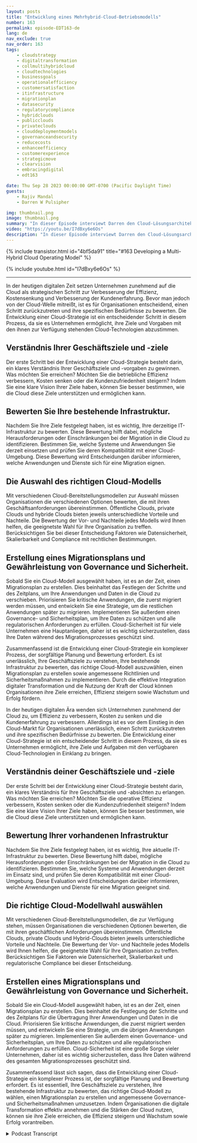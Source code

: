 ```yaml
---
layout: posts
title: "Entwicklung eines Mehrhybrid-Cloud-Betriebsmodells"
number: 163
permalink: episode-EDT163-de
lang: de
nav_exclude: true
nav_order: 163
tags:
    - cloudstrategy
    - digitaltransformation
    - collmultihybridcloud
    - cloudtechnologies
    - businessgoals
    - operationalefficiency
    - customersatisfaction
    - itinfrastructure
    - migrationplan
    - datasecurity
    - regulatorycompliance
    - hybridclouds
    - publicclouds
    - privateclouds
    - clouddeploymentmodels
    - governanceandsecurity
    - reducecosts
    - enhanceefficiency
    - customerexperience
    - strategicmove
    - clearvision
    - embracingdigital
    - edt163

date: Thu Sep 28 2023 00:00:00 GMT-0700 (Pacific Daylight Time)
guests:
    - Rajiv Mandal
    - Darren W Pulsipher

img: thumbnail.png
image: thumbnail.png
summary: "In dieser Episode interviewt Darren den Cloud-Lösungsarchitekten Rajiv Mandal zu der Entwicklung einer Multi-Hybrid-Cloud-Strategie in Ihrer modernen IT-Organisation."
video: "https://youtu.be/I7dBxy6e6Os"
description: "In dieser Episode interviewt Darren den Cloud-Lösungsarchitekten Rajiv Mandal zu der Entwicklung einer Multi-Hybrid-Cloud-Strategie in Ihrer modernen IT-Organisation."
---
```


<div>
{% include transistor.html id="4bf5da91" title="#163 Developing a Multi-Hybrid Cloud Operating Model" %}

{% include youtube.html id="I7dBxy6e6Os" %}
</div>

---

In der heutigen digitalen Zeit setzen Unternehmen zunehmend auf die Cloud als strategischen Schritt zur Verbesserung der Effizienz, Kostensenkung und Verbesserung der Kundenerfahrung. Bevor man jedoch von der Cloud-Welle mitreißt, ist es für Organisationen entscheidend, einen Schritt zurückzutreten und ihre spezifischen Bedürfnisse zu bewerten. Die Entwicklung einer Cloud-Strategie ist ein entscheidender Schritt in diesem Prozess, da sie es Unternehmen ermöglicht, ihre Ziele und Vorgaben mit den ihnen zur Verfügung stehenden Cloud-Technologien abzustimmen.

## Verständnis Ihrer Geschäftsziele und -ziele

Der erste Schritt bei der Entwicklung einer Cloud-Strategie besteht darin, ein klares Verständnis Ihrer Geschäftsziele und -vorgaben zu gewinnen. Was möchten Sie erreichen? Möchten Sie die betriebliche Effizienz verbessern, Kosten senken oder die Kundenzufriedenheit steigern? Indem Sie eine klare Vision Ihrer Ziele haben, können Sie besser bestimmen, wie die Cloud diese Ziele unterstützen und ermöglichen kann.

## Bewerten Sie Ihre bestehende Infrastruktur.

Nachdem Sie Ihre Ziele festgelegt haben, ist es wichtig, Ihre derzeitige IT-Infrastruktur zu bewerten. Diese Bewertung hilft dabei, mögliche Herausforderungen oder Einschränkungen bei der Migration in die Cloud zu identifizieren. Bestimmen Sie, welche Systeme und Anwendungen Sie derzeit einsetzen und prüfen Sie deren Kompatibilität mit einer Cloud-Umgebung. Diese Bewertung wird Entscheidungen darüber informieren, welche Anwendungen und Dienste sich für eine Migration eignen.

## Die Auswahl des richtigen Cloud-Modells

Mit verschiedenen Cloud-Bereitstellungsmodellen zur Auswahl müssen Organisationen die verschiedenen Optionen bewerten, die mit ihren Geschäftsanforderungen übereinstimmen. Öffentliche Clouds, private Clouds und hybride Clouds bieten jeweils unterschiedliche Vorteile und Nachteile. Die Bewertung der Vor- und Nachteile jedes Modells wird Ihnen helfen, die geeignetste Wahl für Ihre Organisation zu treffen. Berücksichtigen Sie bei dieser Entscheidung Faktoren wie Datensicherheit, Skalierbarkeit und Compliance mit rechtlichen Bestimmungen.

## Erstellung eines Migrationsplans und Gewährleistung von Governance und Sicherheit.

Sobald Sie ein Cloud-Modell ausgewählt haben, ist es an der Zeit, einen Migrationsplan zu erstellen. Dies beinhaltet das Festlegen der Schritte und des Zeitplans, um Ihre Anwendungen und Daten in die Cloud zu verschieben. Priorisieren Sie kritische Anwendungen, die zuerst migriert werden müssen, und entwickeln Sie eine Strategie, um die restlichen Anwendungen später zu migrieren. Implementieren Sie außerdem einen Governance- und Sicherheitsplan, um Ihre Daten zu schützen und alle regulatorischen Anforderungen zu erfüllen. Cloud-Sicherheit ist für viele Unternehmen eine Hauptanliegen, daher ist es wichtig sicherzustellen, dass Ihre Daten während des Migrationsprozesses geschützt sind.

Zusammenfassend ist die Entwicklung einer Cloud-Strategie ein komplexer Prozess, der sorgfältige Planung und Bewertung erfordert. Es ist unerlässlich, Ihre Geschäftsziele zu verstehen, Ihre bestehende Infrastruktur zu bewerten, das richtige Cloud-Modell auszuwählen, einen Migrationsplan zu erstellen sowie angemessene Richtlinien und Sicherheitsmaßnahmen zu implementieren. Durch die effektive Integration digitaler Transformation und die Nutzung der Kraft der Cloud können Organisationen ihre Ziele erreichen, Effizienz steigern sowie Wachstum und Erfolg fördern.

In der heutigen digitalen Ära wenden sich Unternehmen zunehmend der Cloud zu, um Effizienz zu verbessern, Kosten zu senken und die Kundenerfahrung zu verbessern. Allerdings ist es vor dem Einstieg in den Cloud-Markt für Organisationen unerlässlich, einen Schritt zurückzutreten und ihre spezifischen Bedürfnisse zu bewerten. Die Entwicklung einer Cloud-Strategie ist ein entscheidender Schritt in diesem Prozess, da sie es Unternehmen ermöglicht, ihre Ziele und Aufgaben mit den verfügbaren Cloud-Technologien in Einklang zu bringen.

## Verständnis deiner Geschäftsziele und -ziele

Der erste Schritt bei der Entwicklung einer Cloud-Strategie besteht darin, ein klares Verständnis für Ihre Geschäftsziele und -absichten zu erlangen. Was möchten Sie erreichen? Möchten Sie die operative Effizienz verbessern, Kosten senken oder die Kundenzufriedenheit steigern? Indem Sie eine klare Vision Ihrer Ziele haben, können Sie besser bestimmen, wie die Cloud diese Ziele unterstützen und ermöglichen kann.

## Bewertung Ihrer vorhandenen Infrastruktur

Nachdem Sie Ihre Ziele festgelegt haben, ist es wichtig, Ihre aktuelle IT-Infrastruktur zu bewerten. Diese Bewertung hilft dabei, mögliche Herausforderungen oder Einschränkungen bei der Migration in die Cloud zu identifizieren. Bestimmen Sie, welche Systeme und Anwendungen derzeit im Einsatz sind, und prüfen Sie deren Kompatibilität mit einer Cloud-Umgebung. Diese Evaluation wird Entscheidungen darüber informieren, welche Anwendungen und Dienste für eine Migration geeignet sind.

## Die richtige Cloud-Modellwahl auswählen

Mit verschiedenen Cloud-Bereitstellungsmodellen, die zur Verfügung stehen, müssen Organisationen die verschiedenen Optionen bewerten, die mit ihren geschäftlichen Anforderungen übereinstimmen. Öffentliche Clouds, private Clouds und Hybrid-Clouds bieten jeweils unterschiedliche Vorteile und Nachteile. Die Bewertung der Vor- und Nachteile jedes Modells wird Ihnen helfen, die geeignetste Wahl für Ihre Organisation zu treffen. Berücksichtigen Sie Faktoren wie Datensicherheit, Skalierbarkeit und regulatorische Compliance bei dieser Entscheidung.

## Erstellen eines Migrationsplans und Gewährleistung von Governance und Sicherheit.

Sobald Sie ein Cloud-Modell ausgewählt haben, ist es an der Zeit, einen Migrationsplan zu erstellen. Dies beinhaltet die Festlegung der Schritte und des Zeitplans für die Übertragung Ihrer Anwendungen und Daten in die Cloud. Priorisieren Sie kritische Anwendungen, die zuerst migriert werden müssen, und entwickeln Sie eine Strategie, um die übrigen Anwendungen später zu migrieren. Implementieren Sie außerdem einen Governance- und Sicherheitsplan, um Ihre Daten zu schützen und alle regulatorischen Anforderungen zu erfüllen. Cloud-Sicherheit ist eine große Sorge vieler Unternehmen, daher ist es wichtig sicherzustellen, dass Ihre Daten während des gesamten Migrationsprozesses geschützt sind.

Zusammenfassend lässt sich sagen, dass die Entwicklung einer Cloud-Strategie ein komplexer Prozess ist, der sorgfältige Planung und Bewertung erfordert. Es ist essentiell, Ihre Geschäftsziele zu verstehen, Ihre bestehende Infrastruktur zu bewerten, das richtige Cloud-Modell zu wählen, einen Migrationsplan zu erstellen und angemessene Governance- und Sicherheitsmaßnahmen umzusetzen. Indem Organisationen die digitale Transformation effektiv annehmen und die Stärken der Cloud nutzen, können sie ihre Ziele erreichen, die Effizienz steigern und Wachstum sowie Erfolg vorantreiben.



<details>
<summary> Podcast Transcript </summary>

<p></p>

</details>
